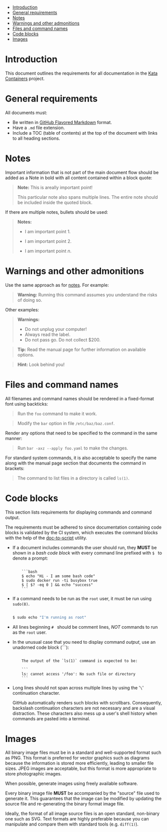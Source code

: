 * [Introduction](#introduction)
* [General requirements](#general-requirements)
* [Notes](#notes)
* [Warnings and other admonitions](#warnings-and-other-admonitions)
* [Files and command names](#files-and-command-names)
* [Code blocks](#code-blocks)
* [Images](#images)

# Introduction

This document outlines the requirements for all documentation in the [Kata
Containers](https://github.com/kata-containers) project.

# General requirements

All documents must:

- Be written in [GitHub Flavored Markdown](https://github.github.com/gfm) format.
- Have a `.md` file extension.
- Include a TOC (table of contents) at the top of the document with links to
  all heading sections.

# Notes

Important information that is not part of the main document flow should be
added as a Note in bold with all content contained within a block quote:

> **Note:** This is areally important point!
>
> This particular note also spans multiple lines. The entire note should be
> included inside the quoted block.

If there are multiple notes, bullets should be used:

> **Notes:**
>
> - I am important point 1.
>
> - I am important point 2.
>
> - I am important point *n*.

# Warnings and other admonitions

Use the same approach as for [notes](#notes). For example:

> **Warning:** Running this command assumes you understand the risks of doing so.

Other examples:

> **Warnings:**
>
> - Do not unplug your computer!
> - Always read the label.
> - Do not pass go. Do not collect $200.

> **Tip:** Read the manual page for further information on available options.

> **Hint:** Look behind you!

# Files and command names

All filenames and command names should be rendered in a fixed-format font
using backticks:

> Run the `foo` command to make it work.

> Modify the `bar` option in file `/etc/baz/baz.conf`.

Render any options that need to be specified to the command in the same manner:

> Run `bar -axz --apply foo.yaml` to make the changes.

For standard system commands, it is also acceptable to specify the name along
with the manual page section that documents the command in brackets:

> The command to list files in a directory is called `ls(1)`.

# Code blocks

This section lists requirements for displaying commands and command output.

The requirements must be adhered to since documentation containing code blocks
is validated by the CI system, which executes the command blocks with the help
of the
[doc-to-script](https://github.com/kata-containers/tests/tree/master/.ci/kata-doc-to-script.sh)
utility.

- If a document includes commands the user should run, they **MUST** be shown
  in a *bash code block* with every command line prefixed with `$ ` to denote
  a prompt:

  ```

      ```bash
      $ echo "Hi - I am some bash code"
      $ sudo docker run -ti busybox true
      $ [ $? -eq 0 ] && echo "success"
      ```

  ```

- If a command needs to be run as the `root` user, it must be run using
  `sudo(8)`.
  ```bash

  $ sudo echo "I'm running as root"
  ```

- All lines beginning `# ` should be comment lines, *NOT* commands to run as
  the `root` user.

- In the unusual case that you need to display command *output*, use an
  unadorned code block (\`\`\`):

  ```

      The output of the `ls(1)` command is expected to be:

      ```
      ls: cannot access '/foo': No such file or directory
      ```

  ```

- Long lines should not span across multiple lines by using the '`\`'
  continuation character.

  GitHub automatically renders such blocks with scrollbars. Consequently,
  backslash continuation characters are not necessary and are a visual
  distraction. These characters also mess up a user's shell history when
  commands are pasted into a terminal.

# Images

All binary image files must be in a standard and well-supported format such as
PNG. This format is preferred for vector graphics such as diagrams because the
information is stored more efficiently, leading to smaller file sizes. JPEG
images are acceptable, but this format is more appropriate to store
photographic images.

When possible, generate images using freely available software.

Every binary image file **MUST** be accompanied by the "source" file used to
generate it. This guarantees that the image can be modified by updating the
source file and re-generating the binary format image file.

Ideally, the format of all image source files is an open standard, non-binary
one such as SVG. Text formats are highly preferable because you can manipulate
and compare them with standard tools (e.g. `diff(1)`).
